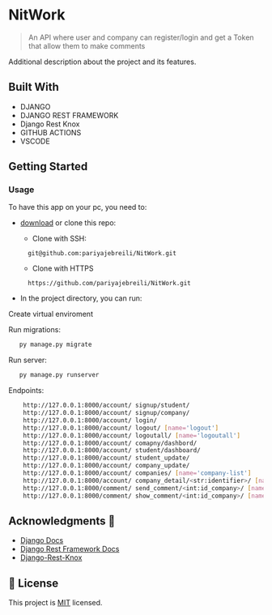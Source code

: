 # NitWork

>  An API where user and company can register/login and get a Token that allow them to make comments

Additional description about the project and its features.


## Built With

- DJANGO
- DJANGO REST FRAMEWORK
- Django Rest Knox
- GITHUB ACTIONS
- VSCODE

## Getting Started
### Usage
To have this app on your pc, you need to:
* [download](https://github.com/pariyajebreili/NitWork/archive/refs/heads/main.zip) or clone this repo:
  - Clone with SSH:
  ```
    git@github.com:pariyajebreili/NitWork.git
  ```
  - Clone with HTTPS
  ```
    https://github.com/pariyajebreili/NitWork.git
  ```

* In the project directory, you can run:

Create virtual enviroment 

Run migrations:

``` bash
   py manage.py migrate
```
Run server:

``` bash
   py manage.py runserver
```

Endpoints:
``` bash
    http://127.0.0.1:8000/account/ signup/student/
    http://127.0.0.1:8000/account/ signup/company/
    http://127.0.0.1:8000/account/ login/
    http://127.0.0.1:8000/account/ logout/ [name='logout']
    http://127.0.0.1:8000/account/ logoutall/ [name='logoutall']
    http://127.0.0.1:8000/account/ comapny/dashbord/
    http://127.0.0.1:8000/account/ student/dashboard/
    http://127.0.0.1:8000/account/ student_update/
    http://127.0.0.1:8000/account/ company_update/
    http://127.0.0.1:8000/account/ companies/ [name='company-list']
    http://127.0.0.1:8000/account/ company_detail/<str:identifier>/ [name='company_detail']
    http://127.0.0.1:8000/comment/ send_comment/<int:id_company>/ [name='send_comment']
    http://127.0.0.1:8000/comment/ show_comment/<int:id_company>/ [name='show_comment']
```

## Acknowledgments 🚀

- [Django Docs](https://docs.djangoproject.com/en/3.2/)
- [Django Rest Framework Docs](https://www.django-rest-framework.org/)
- [Django-Rest-Knox](https://james1345.github.io/django-rest-knox/)


## 📝 License

This project is [MIT](lic.url) licensed.
